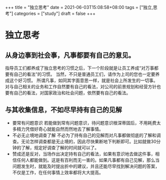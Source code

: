 +++
title = "独立思考"
date = 2021-06-03T15:08:58+08:00
tags = ["独立,思考"]
categories = ["study"]
draft = false
+++
# 独立思考
## 从身边事到社会事，凡事都要有自己的意见。
指导员工们都养成了独立思考的习惯之后，下一个阶段就是让员工养成“对万事都要有自己的看法”的习惯。
当然，不只是普通员工们，请作为上司的您也一定要养成这个好习惯。 
所谓凡事，如同其字面意思一样，就是社会上所发生的一切事。对与自己相关的业务和工作自然要有自己的看法，对公司的前景规划和经营方针也要有自己的看法，对国家政治和社会问题，依然要有自己的看法。
## 与其收集信息，不如尽早持有自己的见解
- 要常有问题意识 若能做到常有问题意识，待问题意识根深蒂固后，不用耗费太多精力凭借好奇心就能自然而然地去了解事情。 
- 不必无止境地调查了解 不必为了持有自己的见解而对凡事都做彻底的了解和调查。无论怎样调查都是无止境的，因此尽快果断地下判断即可。比如就做30分钟的了解，规定好调查了解的时间就可以了。 
- 赞成还是反对，当场作出决定持有自己的看法，如果有意识地去做这件事，相信任何人都能做到。这是有百利而无一害的。如果凡事都有自己见解，那么当问题发生时，就能及时提出折中的建议，并且还能尽早找到解决问题的答案，不仅是工作，在任何事情上效率都将大大提高。